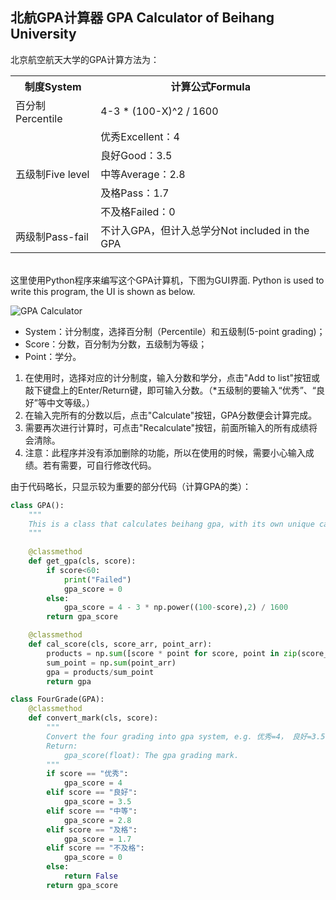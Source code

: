 ## 北航GPA计算器 GPA Calculator of Beihang University
北京航空航天大学的GPA计算方法为：
 <table>
  <tr>
    <th>制度System</th>
    <th>计算公式Formula</th>
  </tr>
  <tr>
<td>百分制Percentile</td>
<td>  4-3 * (100-X)^2 / 1600
    </td>
  </tr>
  <tr>
    <td rowspan="5">五级制Five level</td>
    <td>优秀Excellent：4</td>
  </tr>
  <tr>
    <td>良好Good：3.5</td>
  </tr>
  <tr>
    <td>中等Average：2.8</td>
  </tr>
  <tr>
    <td>及格Pass：1.7</td>
  </tr>
    <tr>
    <td>不及格Failed：0</td>
  </tr>
    <tr>
    <td>两级制Pass-fail</td>
    <td>不计入GPA，但计入总学分Not included in the GPA</td>
  </tr>
</table> 

</br>
这里使用Python程序来编写这个GPA计算机，下图为GUI界面. Python is used to write this program, the UI is shown as below.

![GPA Calculator](https://img-blog.csdnimg.cn/20200825125713485.png?x-oss-process=image/watermark,type_ZmFuZ3poZW5naGVpdGk,shadow_10,text_aHR0cHM6Ly9ibG9nLmNzZG4ubmV0L3FxXzM5NTYwNjIw,size_16,color_FFFFFF,t_70#pic_center)
- System：计分制度，选择百分制（Percentile）和五级制(5-point grading)；
- Score：分数，百分制为分数，五级制为等级；
- Point：学分。


1. 在使用时，选择对应的计分制度，输入分数和学分，点击"Add to list"按钮或敲下键盘上的Enter/Return键，即可输入分数。（*五级制的要输入“优秀”、“良好”等中文等级。）
2. 在输入完所有的分数以后，点击"Calculate"按钮，GPA分数便会计算完成。
3. 需要再次进行计算时，可点击"Recalculate"按钮，前面所输入的所有成绩将会清除。
4. 注意：此程序并没有添加删除的功能，所以在使用的时候，需要小心输入成绩。若有需要，可自行修改代码。

由于代码略长，只显示较为重要的部分代码（计算GPA的类）：

```python
class GPA():
    """
    This is a class that calculates beihang gpa, with its own unique calculation method.
    """
    
    @classmethod
    def get_gpa(cls, score):
        if score<60:
            print("Failed")
            gpa_score = 0
        else:
            gpa_score = 4 - 3 * np.power((100-score),2) / 1600
        return gpa_score

    @classmethod
    def cal_score(cls, score_arr, point_arr):
        products = np.sum([score * point for score, point in zip(score_arr, point_arr)])
        sum_point = np.sum(point_arr)
        gpa = products/sum_point
        return gpa

class FourGrade(GPA):
    @classmethod
    def convert_mark(cls, score):
        """
        Convert the four grading into gpa system, e.g. 优秀=4， 良好=3.5.
        Return:
            gpa_score(float): The gpa grading mark.
        """
        if score == "优秀":
            gpa_score = 4
        elif score == "良好":
            gpa_score = 3.5
        elif score == "中等":
            gpa_score = 2.8
        elif score == "及格":
            gpa_score = 1.7
        elif score == "不及格":
            gpa_score = 0
        else:
            return False
        return gpa_score
```
